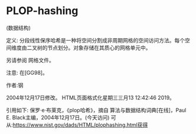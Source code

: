 # PLOP-hashing


(数据结构)



定义:
分段线性保序哈希是一种将空间分割成非周期网格的空间访问方法。每个空间维度由二叉树的节点划分。对象存储在其质心的网格单元中。



另请参阅
网格文件。



注意:
在[GG98]。


作者:钢







2004年12月17日修改。
HTML页面格式化星期三三月13 12:42:46 2019。



引用如下:
保罗·e·布莱克，《plop哈希》，摘自
算法与数据结构词典[在线]，Paul E. Black主编，2004年12月17日。(今天访问)
可从:https://www.nist.gov/dads/HTML/plophashing.html获得